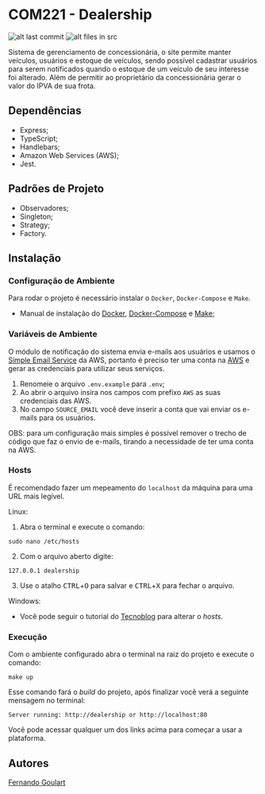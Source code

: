 # COM221 - Dealership

![alt last commit](https://img.shields.io/github/last-commit/FernasG/COM221-dealership?style=flat-square)
![alt files in src](https://img.shields.io/github/directory-file-count/FernasG/COM221-dealership/src?label=files&style=flat-square)

Sistema de gerenciamento de concessionária, o site permite manter veículos, usuários e estoque de veículos, sendo possível cadastrar usuários para serem notificados quando o estoque de um veículo de seu interesse foi alterado. Além de permitir ao proprietário da concessionária gerar o valor do IPVA de sua frota.

## Dependências

- Express;
- TypeScript;
- Handlebars;
- Amazon Web Services (AWS);
- Jest.

## Padrões de Projeto

- Observadores;
- Singleton;
- Strategy;
- Factory.

## Instalação

### Configuração de Ambiente

Para rodar o projeto é necessário instalar o `Docker`, `Docker-Compose` e `Make`.

- Manual de instalação do [Docker](https://docs.docker.com/engine/install/), [Docker-Compose](https://docs.docker.com/compose/install/) e [Make](https://cmake.org/install/);

### Variáveis de Ambiente

O módulo de notificação do sistema envia e-mails aos usuários e usamos o [Simple Email Service](https://aws.amazon.com/pt/ses/) da AWS, portanto é preciso ter uma conta na [AWS](https://aws.amazon.com/) e gerar as credenciais para utilizar seus serviços.

1. Renomeie o arquivo `.env.example` para `.env`;
2. Ao abrir o arquivo insira nos campos com prefixo `AWS` as suas credenciais das AWS.
3. No campo `SOURCE_EMAIL` você deve inserir a conta que vai enviar os e-mails para os usuários.

OBS: para um configuração mais simples é possível remover o trecho de código que faz o envio de e-mails, tirando a necessidade de ter uma conta na AWS.

### Hosts

É recomendado fazer um mepeamento do `localhost` da máquina para uma URL mais legível.

Linux:
1. Abra o terminal e execute o comando:
```
sudo nano /etc/hosts
```
2. Com o arquivo aberto digite:
```
127.0.0.1 dealership
```
3. Use o atalho <kbd>CTRL</kbd>+<kbd>O</kbd> para salvar e <kbd>CTRL</kbd>+<kbd>X</kbd> para fechar o arquivo.

Windows:
- Você pode seguir o tutorial do [Tecnoblog](https://tecnoblog.net/responde/editar-arquivo-hosts-windows/) para alterar o _hosts_.

### Execução

Com o ambiente configurado abra o terminal na raiz do projeto e execute o comando:
```
make up
```
Esse comando fará o _build_ do projeto, após finalizar você verá a seguinte mensagem no terminal:
```
Server running: http://dealership or http://localhost:80
```
Você pode acessar qualquer um dos links acima para começar a usar a plataforma.

## Autores

[Fernando Goulart](https://www.linkedin.com/in/fernando-goulart-2534901b9/)